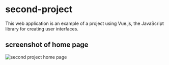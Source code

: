 # second-project

This web application is an example of a project using Vue.js, the JavaScript library for creating user interfaces.

## screenshot of home page

![second project home page](https://github.com/paolomococci/webapp-workshop/blob/master/second-project/screenshot/second-project_home-page.png)

